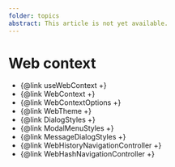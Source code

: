 ```yaml
---
folder: topics
abstract: This article is not yet available.
---
```


# Web context

- {@link useWebContext +}
- {@link WebContext +}
- {@link WebContextOptions +}
- {@link WebTheme +}
- {@link DialogStyles +}
- {@link ModalMenuStyles +}
- {@link MessageDialogStyles +}
- {@link WebHistoryNavigationController +}
- {@link WebHashNavigationController +}
